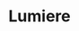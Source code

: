---
title: Lumiere
date: 
draft: false

# descripcion
description : Aro de plata pasante

materials: Plata 925

color: Plateado

dimensions: 1cm

code: 01-20-0427

type: "Aros"

categories: []

price: $2.480,00

price_eftvo: $2.105,00

# Images
# first image will be shown in the product page
images:
  # - image: "images/path_to_image"
  # La ubicacion de las imagenes es imagenes/Aros/Aros.Solo Plata/01-20-0427-lumiere
  - image: "./images/aros/solo_plata/01-20-0427-cuadrados-medianos_a.JPG"
  - image: "./images/aros/solo_plata/01-20-0427-cuadrados-medianos_b.JPG"
---